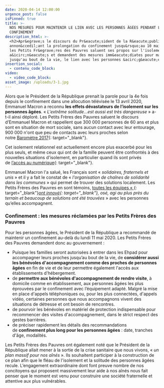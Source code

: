 ```yaml
---
date: 2020-04-14 12:00:00
urgence_post: false
isPinned: true
title: >-
  NOS MESURES POUR MAINTENIR LE LIEN AVEC LES PERSONNES ÂGÉES PENDANT LE
  CONFINEMENT
description_html: >-
  <h2>Apr&egrave;s le discours du Pr&eacute;sident de la R&eacute;publique
  annon&ccedil;ant la prolongation du confinement jusqu&rsquo;au 10 mai 2020,
  les Petits Fr&egrave;res des Pauvres saluent ses propos sur l'isolement de nos
  a&icirc;n&eacute;s et demandent des mesures imm&eacute;diates pour maintenir,
  jusqu'au bout de la vie, le lien avec les personnes &acirc;g&eacute;es.</h2>
insertion_social:
  - contenu_code_block:
video:
  - video_code_block:
asset_image: /uploads/3-1.jpg
---
```


Alors que le Pr&eacute;sident de la R&eacute;publique prenait la parole pour la 4e fois depuis le confinement dans une allocution t&eacute;l&eacute;vis&eacute;e le 13 avril 2020, Emmanuel Macron a reconnu&nbsp;**les effets d&eacute;vastateurs de l’isolement sur les personnes &acirc;g&eacute;es**. &laquo;&nbsp;*L'extr&ecirc;me solitude…est aussi est tr&egrave;s dangereuse*&nbsp;&raquo; a-t-il ainsi d&eacute;plor&eacute;. Les Petits Fr&egrave;res des Pauvres saluent le discours d’Emmanuel Macron et rappellent que 300 000 personnes de 60 ans et plus sont en situation de mort sociale, sans aucun contact avec leur entourage, 900 000 n'ont que peu de contacts avec leurs proches selon notre&nbsp;[Barom&egrave;tre 2017](https://www.petitsfreresdespauvres.fr/informer/prises-de-positions/contre-la-mort-sociale-de-300-000-personnes-agees){: target="_blank"}.

Cet isolement relationnel est actuellement encore plus exacerb&eacute; pour les plus seuls, et m&ecirc;me ceux qui ont de la famille peuvent &ecirc;tre confront&eacute;s &agrave; des nouvelles situations d'isolement, en particulier quand ils sont priv&eacute;s de&nbsp;[l’acc&egrave;s au num&eacute;rique](https://www.petitsfreresdespauvres.fr/informer/prises-de-positions/contre-l-exclusion-numerique-de-4-millions-de-personnes-agees){: target="_blank"}.

Emmanuel Macron l'a salu&eacute;, les Fran&ccedil;ais sont &laquo;&nbsp;*solidaires, fraternels et unis*&nbsp;&raquo; et il y a fait le constat de &laquo;&nbsp;*l'organisation de cha&icirc;nes de solidarit&eacute; dans les communes*&nbsp;&raquo; qui permet de trouver des solutions localement. Les Petits Fr&egrave;res des Pauvres en sont t&eacute;moins,&nbsp;[toutes les &eacute;quipes &laquo;&nbsp;](https://www.petitsfreresdespauvres.fr/informer/nos-actualites/coronavirus-plus-que-jamais-notre-lutte-contre-l-isolement-des-aines-continue){: target="_blank"}*[ont innov&eacute;](https://www.petitsfreresdespauvres.fr/informer/nos-actualites/coronavirus-plus-que-jamais-notre-lutte-contre-l-isolement-des-aines-continue){: target="_blank"}, os&eacute;, agi au plus pr&egrave;s du terrain et beaucoup de solutions ont &eacute;t&eacute; trouv&eacute;es&nbsp;*&raquo; avec les personnes qu’elles accompagnent.

### Confinement : les mesures r&eacute;clam&eacute;es par les Petits Fr&egrave;res des Pauvres

Pour les personnes &acirc;g&eacute;es, le Pr&eacute;sident de la R&eacute;publique a recommand&eacute; de maintenir un confinement au-del&agrave; du lundi 11 mai 2020. Les Petits Fr&egrave;res des Pauvres demandent donc au gouvernement :

* Puisque les familles seront autoris&eacute;es &agrave; entrer dans les Ehpad pour accompagner leurs proches jusqu’au bout de la vie, de&nbsp;**consid&eacute;rer aussi les b&eacute;n&eacute;voles d'accompagnement comme des proches de personnes &acirc;g&eacute;es**&nbsp;en fin de vie et de leur permettre &eacute;galement l'acc&egrave;s aux &eacute;tablissements d'h&eacute;bergement.&nbsp;
* de&nbsp;**permettre aux b&eacute;n&eacute;voles d'accompagnement de rendre visite**, &agrave; domicile comme en &eacute;tablissement, aux personnes &acirc;g&eacute;es les plus &eacute;prouv&eacute;es par le confinement avec l’&eacute;quipement adapt&eacute;. Malgr&eacute; la mise en place d'appels t&eacute;l&eacute;phoniques ou, pour les plus connect&eacute;es, d'appels vid&eacute;o, certaines personnes que nous accompagnons vivent des situations de d&eacute;tresse et ont besoin de rencontres.
* de pourvoir les b&eacute;n&eacute;voles en mat&eacute;riel de protection indispensable pour recommencer des visites d'accompagnement, dans le strict respect des gestes barri&egrave;res.
* de pr&eacute;ciser rapidement les d&eacute;tails des recommandations de&nbsp;**confinement plus long pour les personnes &acirc;g&eacute;es**&nbsp;: date, tranches d'&acirc;ge, modalit&eacute;s.

Les Petits Fr&egrave;res des Pauvres ont &eacute;galement not&eacute; que le Pr&eacute;sident de la R&eacute;publique allait mener &agrave; la sortie de la crise sanitaire que nous vivons, &laquo;&nbsp;*un plan massif pour nos a&icirc;n&eacute;s*&nbsp;&raquo;. Ils souhaitent participer &agrave; la construction de ce plan afin que le fl&eacute;au de l'isolement et la solitude des personnes &acirc;g&eacute;es recule. L’engagement extraordinaire dont font preuve nombre de nos concitoyens qui proposent massivement leur aide &agrave; nos a&icirc;n&eacute;s nous fait penser que le moment est venu pour construire une soci&eacute;t&eacute; fraternelle et attentive aux plus vuln&eacute;rables.